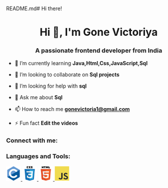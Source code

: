 README.md# Hi there! <h1 align="center">Hi 👋, I'm Gone Victoriya</h1>
<h3 align="center">A passionate frontend developer from India</h3>

- 🌱 I’m currently learning **Java,Html,Css,JavaScript,Sql**

- 👯 I’m looking to collaborate on **Sql projects**

- 🤝 I’m looking for help with **sql**

- 💬 Ask me about **Sql**

- 📫 How to reach me **gonevictoria1@gmail.com**

- ⚡ Fun fact **Edit the videos**

<h3 align="left">Connect with me:</h3>
<p align="left">
</p>

<h3 align="left">Languages and Tools:</h3>
<p align="left"> <a href="https://www.cprogramming.com/" target="_blank" rel="noreferrer"> <img src="https://raw.githubusercontent.com/devicons/devicon/master/icons/c/c-original.svg" alt="c" width="40" height="40"/> </a> <a href="https://www.w3schools.com/css/" target="_blank" rel="noreferrer"> <img src="https://raw.githubusercontent.com/devicons/devicon/master/icons/css3/css3-original-wordmark.svg" alt="css3" width="40" height="40"/> </a> <a href="https://www.w3.org/html/" target="_blank" rel="noreferrer"> <img src="https://raw.githubusercontent.com/devicons/devicon/master/icons/html5/html5-original-wordmark.svg" alt="html5" width="40" height="40"/> </a> <a href="https://developer.mozilla.org/en-US/docs/Web/JavaScript" target="_blank" rel="noreferrer"> <img src="https://raw.githubusercontent.com/devicons/devicon/master/icons/javascript/javascript-original.svg" alt="javascript" width="40" height="40"/> </a> </p>

   
